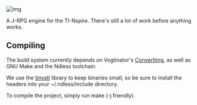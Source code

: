 ![img](http://a.pomf.se/jtafgz.png)

A J-RPG engine for the TI-Nspire. There's still a lot of work before anything works.

## Compiling

The build system currently depends on Vogtinator's [ConvertImg](https://github.com/Vogtinator/ConvertImg),
as well as GNU Make and the Ndless toolchain.

We use the [tinystl](https://github.com/mendley/tinystl) library to keep binaries small, so be
sure to install the headers into your ~/.ndless/include directory.

To compile the project, simply run make (-j friendly).

